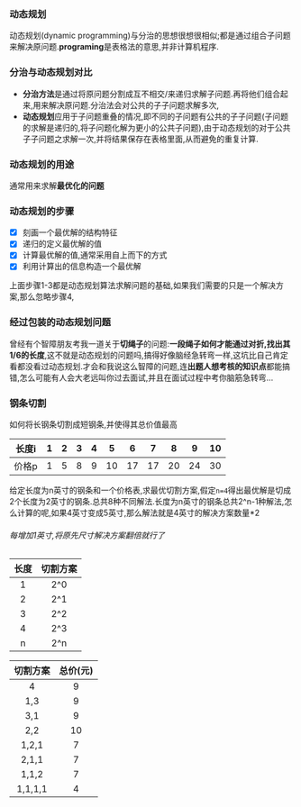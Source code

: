 
### 动态规划
动态规划(dynamic programming)与分治的思想很想很相似;都是通过组合子问题来解决原问题.**programing**是表格法的意思,并非计算机程序.


### 分治与动态规划对比
- **分治方法**是通过将原问题分割成互不相交/来递归求解子问题.再将他们组合起来,用来解决原问题.分治法会对公共的子子问题求解多次,
- **动态规划**应用于子问题重叠的情况,即不同的子问题有公共的子子问题(子问题的求解是递归的,将子问题化解为更小的公共子问题),由于动态规划的对于公共子子问题之求解一次,并将结果保存在表格里面,从而避免的重复计算.

### 动态规划的用途
通常用来求解**最优化的问题**


### 动态规划的步骤
- [x] 刻画一个最优解的结构特征
- [x] 递归的定义最优解的值
- [x] 计算最优解的值,通常采用自上而下的方式
- [x] 利用计算出的信息构造一个最优解
  
上面步骤1-3都是动态规划算法求解问题的基础,如果我们需要的只是一个解决方案,那么忽略步骤4,


### 经过包装的动态规划问题
曾经有个智障朋友考我一道关于**切绳子**的问题:**一段绳子如何才能通过对折,找出其1/6的长度**,这不就是动态规划的问题吗,搞得好像脑经急转弯一样,这坑比自己肯定看都没看过动态规划.才会和我说这么智障的问题,连**出题人想考核的知识点**都能搞错,怎么可能有人会大老远叫你过去面试,并且在面试过程中考你脑筋急转弯...




### 钢条切割
如何将长钢条切割成短钢条,并使得其总价值最高

| 长度i | 1   | 2   | 3   | 4   | 5   | 6   | 7   | 8   | 9   | 10  |
| ----- | --- | --- | --- | --- | --- | --- | --- | --- | --- | --- |
| 价格p | 1   | 5   | 8   | 9   | 10  | 17  | 17  | 20  | 24  | 30  |

给定长度为n英寸的钢条和一个价格表,求最优切割方案,假定`n=4`得出最优解是切成2个长度为2英寸的钢条.总共8种不同解法.长度为n英寸的钢条总共2^n-1种解法,怎么计算的呢,如果4英寸变成5英寸,那么解法就是4英寸的解决方案数量*2


###### 每增加1英寸,将原先尺寸解决方案翻倍就行了
| 长度  | 切割方案 |
| :---: | :------: |
|   1   |   2^0    |
|   2   |   2^1    |
|   3   |   2^2    |
|   4   |   2^3    |
|   n   |   2^n    |


| 切割方案 | 总价(元) |
| :------: | :------: |
|    4     |    9     |
|   1,3    |    9     |
|   3,1    |    9     |
|   2,2    |    10    |
|  1,2,1   |    7     |
|  2,1,1   |    7     |
|  1,1,2   |    7     |
| 1,1,1,1  |    4     |


